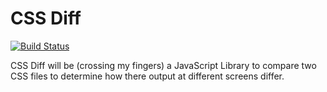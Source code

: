 CSS Diff
========
[![Build Status](https://travis-ci.org/imamathwiz/css-diff.png?branch=master)](https://travis-ci.org/imamathwiz/css-diff)

CSS Diff will be (crossing my fingers) a JavaScript Library to compare two CSS files to determine how there output at different screens differ.
